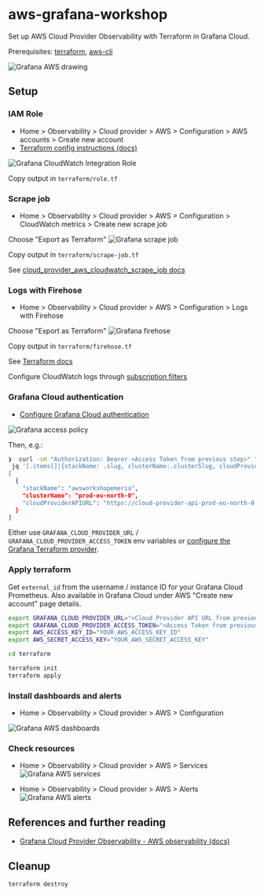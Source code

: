 # aws-grafana-workshop

Set up AWS Cloud Provider Observability with Terraform in Grafana Cloud.

Prerequisites: [terraform](https://developer.hashicorp.com/terraform/tutorials/aws-get-started/install-cli), [aws-cli](https://docs.aws.amazon.com/cli/latest/userguide/getting-started-install.html)

![Grafana AWS drawing](images/drawing.png)

## Setup

### IAM Role

- Home > Observability > Cloud provider > AWS > Configuration > AWS accounts > Create new account
- [Terraform config instructions (docs)](https://grafana.com/docs/grafana-cloud/monitor-infrastructure/monitor-cloud-provider/aws/cloudwatch-metrics/terraform-config/)

![Grafana CloudWatch Integration Role](images/role.png)

Copy output in `terraform/role.tf`

### Scrape job

- Home > Observability > Cloud provider > AWS > Configuration > CloudWatch metrics > Create new scrape job

Choose "Export as Terraform"
![Grafana scrape job](images/scrape-job.png)

Copy output in `terraform/scrape-job.tf`

See [cloud_provider_aws_cloudwatch_scrape_job docs](https://registry.terraform.io/providers/grafana/grafana/latest/docs/resources/cloud_provider_aws_cloudwatch_scrape_job)

### Logs with Firehose

- Home > Observability > Cloud provider > AWS > Configuration > Logs with Firehose

Choose "Export as Terraform"
![Grafana firehose](images/firehose.png)

Copy output in `terraform/firehose.tf`

See [Terraform docs](https://grafana.com/docs/grafana-cloud/monitor-infrastructure/monitor-cloud-provider/aws/logs/firehose-logs/config-firehose-logs/#set-up-with-terraform)

Configure CloudWatch logs through [subscription filters](https://docs.aws.amazon.com/AmazonCloudWatch/latest/logs/SubscriptionFilters.html#FirehoseExample)

### Grafana Cloud authentication

- [Configure Grafana Cloud authentication](https://grafana.com/docs/grafana-cloud/monitor-infrastructure/monitor-cloud-provider/aws/cloudwatch-metrics/terraform-config/#configure-grafana-cloud-authentication)

![Grafana access policy](images/access-policy.png)

Then, e.g.:
```sh
❯  curl -sH "Authorization: Bearer <Access Token from previous step>" "https://grafana.com/api/instances" | \
 jq '[.items[]|{stackName: .slug, clusterName:.clusterSlug, cloudProviderAPIURL: "https://cloud-provider-api-\(.clusterSlug).grafana.net"}]'
[
  {
    "stackName": "awsworkshopemeria",
    "clusterName": "prod-eu-north-0",
    "cloudProviderAPIURL": "https://cloud-provider-api-prod-eu-north-0.grafana.net"
  }
]
```

Either use `GRAFANA_CLOUD_PROVIDER_URL` / `GRAFANA_CLOUD_PROVIDER_ACCESS_TOKEN` env variables or [configure the Grafana Terraform provider](https://grafana.com/docs/grafana-cloud/monitor-infrastructure/monitor-cloud-provider/aws/cloudwatch-metrics/terraform-config/#configure-the-grafana-terraform-provider).

### Apply terraform

Get `external_id` from the username / instance ID for your Grafana Cloud Prometheus. Also available in Grafana Cloud under AWS "Create new account" page details.

```sh
export GRAFANA_CLOUD_PROVIDER_URL="<Cloud Provider API URL from previous step>"
export GRAFANA_CLOUD_PROVIDER_ACCESS_TOKEN="<Access Token from previous step>"
export AWS_ACCESS_KEY_ID="YOUR_AWS_ACCESS_KEY_ID"
export AWS_SECRET_ACCESS_KEY="YOUR_AWS_SECRET_ACCESS_KEY"

cd terraform

terraform init
terraform apply
```

### Install dashboards and alerts

- Home > Observability > Cloud provider > AWS > Configuration

![Grafana AWS dashboards](images/install-dashboards.png)

### Check resources

- Home > Observability > Cloud provider > AWS > Services
![Grafana AWS services](images/aws-services.png)

- Home > Observability > Cloud provider > AWS > Alerts
![Grafana AWS alerts](images/aws-alerts.png)

## References and further reading

- [Grafana Cloud Provider Observability - AWS observability (docs)](https://grafana.com/docs/grafana-cloud/monitor-infrastructure/monitor-cloud-provider/aws/)

## Cleanup

```sh
terraform destroy
```
